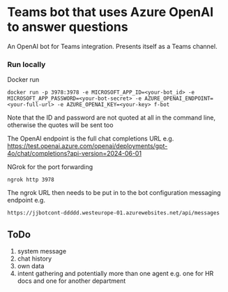 # Teams bot that uses Azure OpenAI to answer questions

An OpenAI bot for Teams integration. Presents itself as a Teams channel.

### Run locally 

Docker run
```
docker run -p 3978:3978 -e MICROSOFT_APP_ID=<your-bot_id> -e MICROSOFT_APP_PASSWORD=<your-bot-secret> -e AZURE_OPENAI_ENDPOINT=<your-full-url> -e AZURE_OPENAI_KEY=<your-key> f-bot
```
Note that the ID and password are not quoted at all in the command line, otherwise the quotes will be sent too

The OpenAI endpoint is the full chat completions URL e.g. https://test.openai.azure.com/openai/deployments/gpt-4o/chat/completions?api-version=2024-06-01

NGrok for the port forwarding
```
ngrok http 3978
```

The ngrok URL then needs to be put in to the bot configuration messaging endpoint
e.g.
```
https://jjbotcont-ddddd.westeurope-01.azurewebsites.net/api/messages
```
## ToDo
1. system message
2. chat history
3. own data
4. intent gathering and potentially more than one agent e.g. one for HR docs and one for another department
